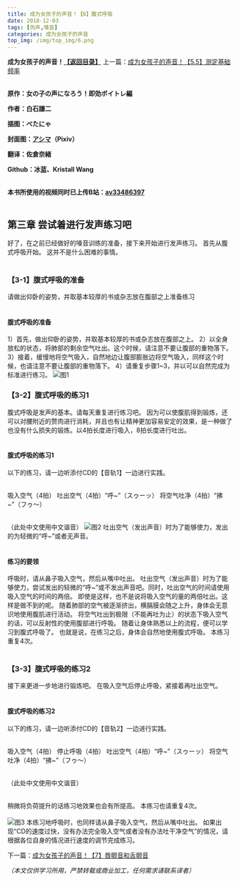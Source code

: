 ```yaml
---
title: 成为女孩子的声音！【6】腹式呼吸
date: 2018-12-03
tags: [伪声,嗓音]
categories: 成为女孩子的声音
top_img: /img/top_img/6.png
---
```

**成为女孩子的声音！[【返回目录】](/成为女孩子的声音/README/)**
上一篇：[成为女孩子的声音！【5.5】测定基础频率](/成为女孩子的声音/5.5/)<br><br>

**原作：女の子の声になろう！即効ボイトレ編**

**作者：白石謙二**   

**插图：べたにゃ**   

**封面图：[アシマ](https://www.pixiv.net/member.php?id=2642047
)（Pixiv）**

**翻译：佐倉奈緒**   

**Github：冰蓝、Kristall Wang** <br><br>

**本书所使用的视频同时已上传B站：[av33486397](https://www.bilibili.com/video/av33486397)**<br><br>

## 第三章 尝试着进行发声练习吧
好了，在之前已经做好的嗓音训练的准备，接下来开始进行发声练习。
首先从腹式呼吸开始。
这并不是什么困难的事情。<br><br>

### 【3-1】腹式呼吸的准备
请做出仰卧的姿势，并取基本较厚的书或杂志放在腹部之上准备练习<br><br>

#### 腹式呼吸的准备
1）首先，做出仰卧的姿势，并取基本较厚的书或杂志放在腹部之上。
2）以全身放松的状态，将肺部的剩余空气吐出。这个时候，请注意不要让腹部的重物落下。
3）接着，缓慢地将空气吸入，自然地边让腹部膨胀边将空气吸入，同样这个时候，也请注意不要让腹部的重物落下。
4）请重复步骤1~3，并以可以自然完成为标准进行练习。
![图1](/img/6/1.png)
### 【3-2】腹式呼吸的练习1
腹式呼吸是发声的基本。请每天重复进行练习吧。
因为可以使腹肌得到锻炼，还可以对腰附近的赘肉进行消耗，并且也有让精神更加容易安定的效果，是一种做了也没有什么损失的锻炼。以4拍长度进行吸入，8拍长度进行吐出。<br><br>

#### 腹式呼吸的练习1
以下的练习，请一边听添付CD的【音轨1】一边进行实践。<br><br>

吸入空气（4拍）
吐出空气（4拍）“呼~”（スゥーッ）
将空气吐净（4拍）“拂~”（フゥ～）<br><br>

（此处中文使用中文谐音）
![图2](/img/6/2.png)
吐出空气（发出声音）时为了能够使力，发出的为轻微的“呼~”或者无声音。<br><br>

#### 练习的要领
呼吸时，请从鼻子吸入空气，然后从嘴中吐出。
吐出空气（发出声音）时为了能够使力，尝试发出的轻微的“呼~”或不发出声音吧。同时，吐出空气的时间请使用吸入空气的时间的两倍。
即使是这样，也不是说将吸入空气的量的两倍吐出。这样是做不到的呢。
随着肺部的空气被逐渐挤出，横膈膜会随之上升，身体会无意识地使用腹肌进行活动。
将空气吐出到极限（不能再吐为止）的状态下吸入空气的话，可以反射性的使用腹部进行呼吸。
随着让身体熟悉以上的流程，便可以学习到腹式呼吸了。
也就是说，在练习之后，身体会自然地使用腹式呼吸。
本练习重复4次。<br><br>

### 【3-3】腹式呼吸的练习2
接下来更进一步地进行锻炼吧。
在吸入空气后停止呼吸，紧接着再吐出空气。<br><br>

#### 腹式呼吸的练习2
以下的练习，请一边听添付CD的【音轨2】一边进行实践。<br><br>

吸入空气（4拍）
停止呼吸（4拍）
吐出空气（4拍）“呼~”（スゥーッ）
将空气吐净（4拍）“拂~”（フゥ～）<br><br>

（此处中文使用中文谐音）<br><br>

稍微将负荷提升的话练习地效果也会有所提高。
本练习也请重复4次。<br><br>
![图3](/img/6/3.png)
本练习地呼吸时，也同样请从鼻子吸入空气，然后从嘴中吐出。
如果出现“CD的速度过快，没有办法完全吸入空气或者没有办法吐干净空气”的情况，请根据各位自身的情况进行速度的调节完成练习。

下一篇：[成为女孩子的声音！【7】唇颤音和舌颤音](/成为女孩子的声音/7/)

*（本文仅供学习所用，严禁转载或商业加工，任何需求请联系译者）*
